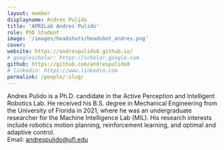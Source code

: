 ```yaml
---
layout: member
displayname: Andres Pulido
title: 'APRILab Andres Pulido'
role: PhD Student
image: '/images/headshots/headshot_andres.png'
cover:
website: https://andrespulido8.github.io/ 
# googlescholar: https://scholar.google.com
github: https://github.com/andrespulido8
# linkedin: https://www.linkedin.com
permalink: /people/:slug/
---
```

<!-- Put your biography here -->
Andres Pulido is a Ph.D. candidate in the Active Perception and Intelligent Robotics Lab. He received his B.S. degree in Mechanical Engineering from the University of Florida in 2021, where he was an undergraduate researcher for the Machine Intelligence Lab (MIL). His research interests include robotics motion planning, reinforcement learning, and optimal and adaptive control.  
Email: andrespulido@ufl.edu
